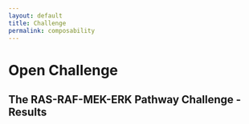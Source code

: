```yaml
---
layout: default
title: Challenge
permalink: composability
---
```


# Open Challenge
## The RAS-RAF-MEK-ERK Pathway Challenge - Results

